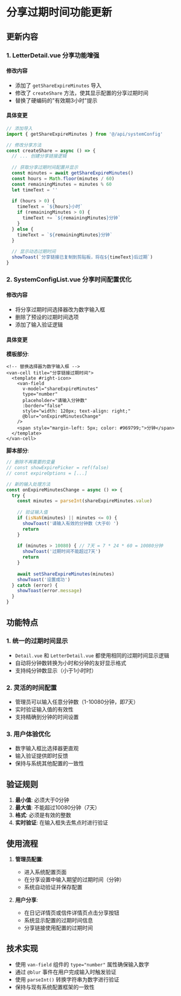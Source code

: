 # 分享过期时间功能更新

## 更新内容

### 1. LetterDetail.vue 分享功能增强

#### 修改内容
- 添加了 `getShareExpireMinutes` 导入
- 修改了 `createShare` 方法，使其显示配置的分享过期时间
- 替换了硬编码的"有效期3小时"提示

#### 具体变更
```javascript
// 添加导入
import { getShareExpireMinutes } from '@/api/systemConfig'

// 修改分享方法
const createShare = async () => {
  // ... 创建分享链接逻辑
  
  // 获取分享过期时间配置并显示
  const minutes = await getShareExpireMinutes()
  const hours = Math.floor(minutes / 60)
  const remainingMinutes = minutes % 60
  let timeText = ''
  
  if (hours > 0) {
    timeText = `${hours}小时`
    if (remainingMinutes > 0) {
      timeText += `${remainingMinutes}分钟`
    }
  } else {
    timeText = `${remainingMinutes}分钟`
  }
  
  // 显示动态过期时间
  showToast(`分享链接已复制到剪贴板，将在${timeText}后过期`)
}
```

### 2. SystemConfigList.vue 分享时间配置优化

#### 修改内容
- 将分享过期时间选择器改为数字输入框
- 删除了预设的过期时间选项
- 添加了输入验证逻辑

#### 具体变更

**模板部分**:
```vue
<!-- 替换选择器为数字输入框 -->
<van-cell title="分享链接过期时间">
  <template #right-icon>
    <van-field
      v-model="shareExpireMinutes"
      type="number"
      placeholder="请输入分钟数"
      :border="false"
      style="width: 120px; text-align: right;"
      @blur="onExpireMinutesChange"
    />
    <span style="margin-left: 5px; color: #969799;">分钟</span>
  </template>
</van-cell>
```

**脚本部分**:
```javascript
// 删除不再需要的变量
// const showExpirePicker = ref(false)
// const expireOptions = [...]

// 新的输入处理方法
const onExpireMinutesChange = async () => {
  try {
    const minutes = parseInt(shareExpireMinutes.value)
    
    // 验证输入值
    if (isNaN(minutes) || minutes <= 0) {
      showToast('请输入有效的分钟数（大于0）')
      return
    }
    
    if (minutes > 10080) { // 7天 = 7 * 24 * 60 = 10080分钟
      showToast('过期时间不能超过7天')
      return
    }
    
    await setShareExpireMinutes(minutes)
    showToast('设置成功')
  } catch (error) {
    showToast(error.message)
  }
}
```

## 功能特点

### 1. 统一的过期时间显示
- `Detail.vue` 和 `LetterDetail.vue` 都使用相同的过期时间显示逻辑
- 自动将分钟数转换为小时和分钟的友好显示格式
- 支持纯分钟数显示（小于1小时时）

### 2. 灵活的时间配置
- 管理员可以输入任意分钟数（1-10080分钟，即7天）
- 实时验证输入值的有效性
- 支持精确到分钟的时间设置

### 3. 用户体验优化
- 数字输入框比选择器更直观
- 输入验证提供即时反馈
- 保持与系统其他配置的一致性

## 验证规则

1. **最小值**: 必须大于0分钟
2. **最大值**: 不能超过10080分钟（7天）
3. **格式**: 必须是有效的整数
4. **实时验证**: 在输入框失去焦点时进行验证

## 使用流程

1. **管理员配置**:
   - 进入系统配置页面
   - 在分享设置中输入期望的过期时间（分钟）
   - 系统自动验证并保存配置

2. **用户分享**:
   - 在日记详情页或信件详情页点击分享按钮
   - 系统显示配置的过期时间信息
   - 分享链接使用配置的过期时间

## 技术实现

- 使用 `van-field` 组件的 `type="number"` 属性确保输入数字
- 通过 `@blur` 事件在用户完成输入时触发验证
- 使用 `parseInt()` 转换字符串为数字进行验证
- 保持与现有系统配置框架的一致性
